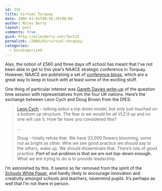 ```yaml
---
id: 215
title: Virtual Torquay
date: 2006-03-01T09:58:29+00:00
author: Miles Berry
layout: post 
comments: true
guid: http://milesberry.net/?p=215
permalink: /2006/03/virtual-torquay/
categories:
  - Uncategorized
---
```

Alas, the notion of £560 and three days off school has meant that I&#8217;ve not been able to get to this year&#8217;s NAACE strategic conference in Torquay. However, NAACE are publishing a set of [conference blogs](http://conference.naaceblogs.org/), which are a great way to keep in touch with at least some of the exciting stuff.<!--more-->

One thing of particular interest was [Gareth Davies write-up](http://conference.naaceblogs.org/2006/02/28/the-next-three-years-emerging-national-ict-agendas/#comments) of the question time session with representatives from the four UK nations. Here&#8217;s the exchange between Leon Cych and Doug Brown from the DfES:

> [Leon Cych](http://elgg.net/leoncych/) &#8211; talking aobut a top down model, but only just touched on a bottom up structure. The fear is we would be all VLE’d up and no one will use it. How far have you considered this?
> 
> &#8230;
> 
> Doug &#8211; totally refute that. We have 23,000 flowers blooming, some not as bright as other. Whe we see good practice we should say to the others, wake up. We should disseminate that. There’s lots of good practice. **Part of out problem is that we are not top-down enough.** What we are trying to do is to provide leadership.

I&#8217;m astonished by this. It seems so far removed from the spirit of the [Schools White Paper](http://www.dfes.gov.uk/publications/schoolswhitepaper/), and hardly likely to encourage innovation and creativity amongst schools and teachers, nevermind pupils. It&#8217;s perhaps as well that I&#8217;m not there in person.